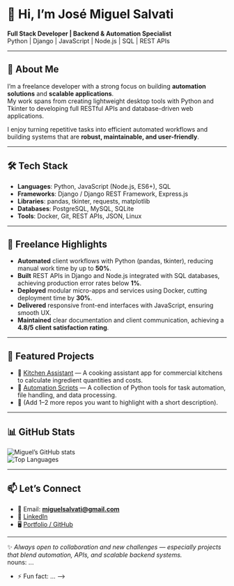 # 👋 Hi, I’m José Miguel Salvati  

**Full Stack Developer | Backend & Automation Specialist**  
Python | Django | JavaScript | Node.js | SQL | REST APIs  

---

## 🚀 About Me  
I’m a freelance developer with a strong focus on building **automation solutions** and **scalable applications**.  
My work spans from creating lightweight desktop tools with Python and Tkinter to developing full RESTful APIs and database-driven web applications.  

I enjoy turning repetitive tasks into efficient automated workflows and building systems that are **robust, maintainable, and user-friendly**.  

---

## 🛠️ Tech Stack  
- **Languages**: Python, JavaScript (Node.js, ES6+), SQL  
- **Frameworks**: Django / Django REST Framework, Express.js  
- **Libraries**: pandas, tkinter, requests, matplotlib  
- **Databases**: PostgreSQL, MySQL, SQLite  
- **Tools**: Docker, Git, REST APIs, JSON, Linux  

---

## 💼 Freelance Highlights  
- **Automated** client workflows with Python (pandas, tkinter), reducing manual work time by up to **50%**.  
- **Built** REST APIs in Django and Node.js integrated with SQL databases, achieving production error rates below **1%**.  
- **Deployed** modular micro-apps and services using Docker, cutting deployment time by **30%**.  
- **Delivered** responsive front-end interfaces with JavaScript, ensuring smooth UX.  
- **Maintained** clear documentation and client communication, achieving a **4.8/5 client satisfaction rating**.  

---

## 📌 Featured Projects  
- 🔹 [Kitchen Assistant](https://github.com/JohnnySalvati/Kitchen) — A cooking assistant app for commercial kitchens to calculate ingredient quantities and costs.  
- 🔹 [Automation Scripts](https://github.com/JohnnySalvati) — A collection of Python tools for task automation, file handling, and data processing.  
- 🔹 (Add 1–2 more repos you want to highlight with a short description).  

---

## 📊 GitHub Stats  
![Miguel’s GitHub stats](https://github-readme-stats.vercel.app/api?username=JohnnySalvati&show_icons=true&theme=tokyonight)  
![Top Languages](https://github-readme-stats.vercel.app/api/top-langs/?username=JohnnySalvati&layout=compact&theme=tokyonight)  

---

## 📫 Let’s Connect  
- 📧 Email: **miguelsalvati@gmail.com**  
- 💼 [LinkedIn](https://www.linkedin.com/in/jose-miguel-salvati-4a798b238/)  
- 🖥️ [Portfolio / GitHub](https://github.com/JohnnySalvati)  

---

✨ *Always open to collaboration and new challenges — especially projects that blend automation, APIs, and scalable backend systems.*  
nouns: ...
- ⚡ Fun fact: ...
-->
